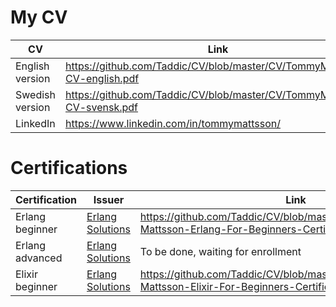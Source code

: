 # My CV

| CV              | Link                                                                     |
| --------------- | ------------------------------------------------------------------------ |
| English version | https://github.com/Taddic/CV/blob/master/CV/TommyMattsson-CV-english.pdf |
| Swedish version | https://github.com/Taddic/CV/blob/master/CV/TommyMattsson-CV-svensk.pdf  |
| LinkedIn        | https://www.linkedin.com/in/tommymattsson/                               |

# Certifications

| Certification   | Issuer | Link                                                                                                        | 
| --------------- | ------ | ----------------------------------------------------------------------------------------------------------- |
| Erlang beginner | [Erlang Solutions](https://www.erlang-solutions.com/erlang-certification) | https://github.com/Taddic/CV/blob/master/Certifications/Tommy-Mattsson-Erlang-For-Beginners-Certificate.pdf |
| Erlang advanced | [Erlang Solutions](https://www.erlang-solutions.com/erlang-certification) | To be done, waiting for enrollment |
| Elixir beginner | [Erlang Solutions](https://www.erlang-solutions.com/elixir-certification) | https://github.com/Taddic/CV/blob/master/Certifications/Tommy-Mattsson-Elixir-For-Beginners-Certificate.pdf |